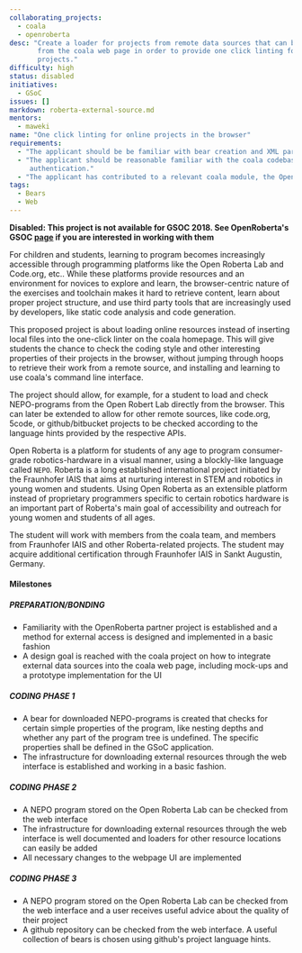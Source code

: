 ```yaml
---
collaborating_projects:
  - coala
  - openroberta
desc: "Create a loader for projects from remote data sources that can be used
       from the coala web page in order to provide one click linting for online
       projects."
difficulty: high
status: disabled
initiatives:
  - GSoC
issues: []
markdown: roberta-external-source.md
mentors:
  - maweki
name: "One click linting for online projects in the browser"
requirements:
  - "The applicant should be be familiar with bear creation and XML parsing using xpath or a similar query language"
  - "The applicant should be reasonable familiar with the coala codebase and the workings of REST APIs, including
     authentication."
  - "The applicant has contributed to a relevant coala module, the Open Roberta platform, or both."
tags:
  - Bears
  - Web
---
```


**Disabled: This project is not available for GSOC 2018.
See OpenRoberta's GSOC
[page](https://summerofcode.withgoogle.com/organizations/6256279438229504/)
if you are interested in working with them**

For children and students, learning to program becomes increasingly accessible
through programming platforms like the Open Roberta Lab and Code.org, etc..
While these platforms provide resources and an environment for novices to explore
and learn, the browser-centric nature of the exercises and toolchain makes it hard to retrieve
content, learn about proper project structure, and use third party tools that
are increasingly used by developers, like static code analysis and code generation.

This proposed project is about loading online resources instead of inserting local files
into the one-click linter on the coala homepage. This will give students the chance
to check the coding style and other interesting properties of their projects in
the browser, without jumping through hoops to retrieve their work from a remote
source, and installing and learning to use coala's command line interface.

The project should allow, for example, for a student to load and check NEPO-programs from the
Open Robert Lab directly from the browser. This can later be extended to
allow for other remote sources, like code.org, 5code, or github/bitbucket projects
to be checked according to the language hints provided by the respective APIs.

Open Roberta is a platform for students of any age to program consumer-grade
robotics-hardware in a visual manner, using a blockly-like language called `NEPO`.
Roberta is a long established international project initiated by the Fraunhofer IAIS
that aims at nurturing interest in STEM and robotics in young women and students.
Using Open Roberta as an extensible platform instead of proprietary programmers
specific to certain robotics hardware is an important part of Roberta's main goal
of accessibility and outreach for young women and students of all ages.

The student will work with members from the coala team, and members from
Fraunhofer IAIS and other Roberta-related projects. The student may acquire
additional certification through Fraunhofer IAIS in Sankt Augustin, Germany.

#### Milestones

##### PREPARATION/BONDING

* Familiarity with the OpenRoberta partner project is established and a method
  for external access is designed and implemented in a basic fashion
* A design goal is reached with the coala project on how to integrate external
  data sources into the coala web page, including mock-ups and a prototype
  implementation for the UI

##### CODING PHASE 1

* A bear for downloaded NEPO-programs is created that checks for certain simple
  properties of the program, like nesting depths and whether any part of the
  program tree is undefined. The specific properties shall be defined in the
  GSoC application.
* The infrastructure for downloading external resources through the web
  interface is established and working in a basic fashion.

##### CODING PHASE 2

* A NEPO program stored on the Open Roberta Lab can be checked from the web interface
* The infrastructure for downloading external resources through the web
  interface is well documented and loaders for other resource locations can easily be added
* All necessary changes to the webpage UI are implemented

##### CODING PHASE 3

* A NEPO program stored on the Open Roberta Lab can be checked from the web
  interface and a user receives useful advice about the quality of their
  project
* A github repository can be checked from the web interface. A useful
  collection of bears is chosen using github's project language hints.
